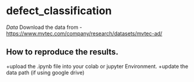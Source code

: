 # defect_classification

*Data*
Download the data from - https://www.mvtec.com/company/research/datasets/mvtec-ad/


## How to reproduce the results.
+upload the .ipynb file into your colab or jupyter Environment.
+update the data path (if using google drive)


